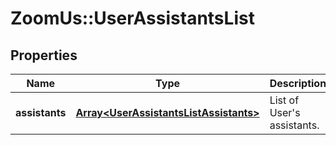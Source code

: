# ZoomUs::UserAssistantsList

## Properties
Name | Type | Description | Notes
------------ | ------------- | ------------- | -------------
**assistants** | [**Array&lt;UserAssistantsListAssistants&gt;**](UserAssistantsListAssistants.md) | List of User&#39;s assistants. | [optional] 


